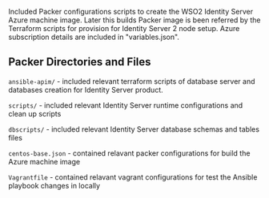 Included Packer configurations scripts to create the WSO2 Identity Server Azure machine image. Later this builds Packer image is been referred by the Terraform scripts for provision for Identity Server 2 node setup.
Azure subscription details are included in "variables.json".


Packer Directories and Files
----------------

`ansible-apim/` - 
    included relevant terraform scripts of database server and databases creation for Identity Server product.

`scripts/` - 
    included relevant Identity Server runtime configurations and clean up scripts
    
`dbscripts/` - 
    included relevant Identity Server database schemas and tables files
    
`centos-base.json` - 
    contained relavant packer configurations for build the Azure machine image
    
`Vagrantfile` - 
    contained relavant vagrant configurations for test the Ansible playbook changes in locally


